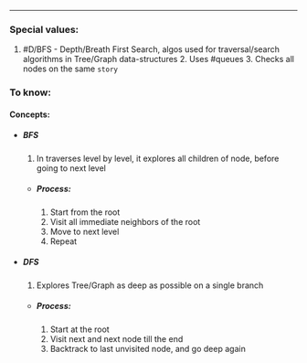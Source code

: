 ***
### Special values:
1. #D/BFS  - Depth/Breath First Search, algos used for traversal/search algorithms in Tree/Graph data-structures 
	2. Uses #queues 
	3. Checks all nodes on the same `story`

### To know:

#### Concepts:
- ##### BFS  
	1. In traverses level by level, it explores all children of node, before going to next level 

	- ##### Process:
		1. Start from the root
		2. Visit all immediate neighbors of the root 
		3. Move to next level 
		4. Repeat

- ##### DFS 
	1. Explores Tree/Graph as deep as possible on a single branch 

	- ##### Process:
		1. Start at the root 
		2. Visit next and next node till the end 
		3. Backtrack to last unvisited node, and go deep again
